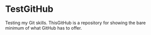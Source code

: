 # TestGitHub

Testing my Git skills. ThisGitHub is a repository for showing the bare minimum of what GitHub has to offer.
